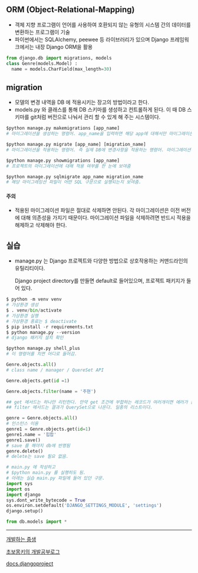  ## ORM (Object-Relational-Mapping)

- 객체 지향 프로그램이 언어를 사용하여 호환되지 않는 유형의 시스템 간의 데이터를 변환하는 프로그램이 기술
- 파이썬에서는 SQLAlchemy, peewee 등 라이브러리가 있으며 Django 프레임워크에서는 내장 Django ORM을 활용



```python
from django.db import migrations, models
class Genre(models.Model) :
  name = models.CharField(max_length=30)
```



## migration

- 모델의 변경 내역을 DB 에 적용시키는 장고의 방법이라고 한다. 
- models.py 와 클래스를 통해 DB 스키마를 생성하고 컨트롤하게 된다. 이 때 DB 스키마를 git처럼 버전으로 나눠서 관리 할 수 있게 해 주는 시스템이다. 

```python 
$python manage.py makemigrations [app_name]
# 마이그레이션을 생성하는 명령어. app_name을 입력하면 해당 app에 대해서만 마이그레이션을 생성하고, app_name을 생략하면 전체 app 에 대해서 마이그레이션을 생성함. 

$python manage.py migrate [app_name] [migration_name]
# 마이그레이션을 적용하는 명령어. 즉 실제 DB에 변경사항을 적용하는 명령어. 마이그레이션 파일의 이름을 지정하면 해당 번호(버전)의 마이그레이션을 적용하게 된다. 즉 이전 버전으로 되돌리는 것도 가능하다. 

$python manage.py showmigrations [app_name]
# 프로젝트의 마이그레이션에 대해 적용 여부를 한 눈에 보여줌

$python manage.py sqlmigrate app_name migration_name
# 해당 마이그레잉션 파일이 어떤 SQL 구문으로 실행되는지 보여줌. 
```



#### 주의

- 적용된 마이그레이션 파일은 절대로 삭제하면 안된다. 각 마이그레이션은 이전 버전에 대해 의존성을 가지기 때문이다. 마이그레이션 파일을 삭제하려면 반드시 적용을 해제하고 삭제해야 한다. 

## 실습

- manage.py 는 Django 프로젝트와 다양한 방법으로 상호작용하는 커맨드라인의 유틸리티이다. 

  Django project directory를 만들면 default로 들어있으며, 프로젝트 패키지가 들어 있다. 

```python
$ python -m venv venv
# 가상환경 생성
$ . venv/bin/activate
# 가상환경 실행
# 가상환경 종료는 $ deactivate
$ pip install -r requirements.txt
$ python manage.py --version
# django 패키지 설치 확인
```



```python
$python manage.py shell_plus
# 이 명령어를 치면 어디로 들어감. 

Genre.objects.all()
# class name / manager / QuereSet API

Genre.objects.get(id =1)

Genre.objects.filter(name = '주현')

## get 메서드는 하나만 리턴한다. 만약 get 조건에 부합하는 레코드가 여러개이면 에러가 뜬다.
## filter 메서드는 결과가 QuerySet으로 나온다. 일종의 리스트이다. 

genre = Genre.objects.all()
# 인스턴스 이용
genre1 = Genre.objects.get(id=1)
genre1.name = '힙합'
genre1.save()
# save 를 해야지 db에 반영됨
genre.delete()
# delete는 save 필요 없음. 
```

```python
# main.py 에 작성하고
# $python main.py 를 실행히도 됨. 
# 아래는 실습 main.py 파일에 들어 있던 구문.  
import sys
import os
import django
sys.dont_write_bytecode = True
os.environ.setdefault('DJANGO_SETTINGS_MODULE', 'settings')
django.setup()

from db.models import *
```



---

[개발하는 중생](https://tibetsandfox.tistory.com/24)

[초보몽키의 개발공부로그](https://wayhome25.github.io/django/2017/03/20/django-ep6-migrations/)

[docs.djangoproject](https://docs.djangoproject.com/ko/4.1/ref/django-admin/#cmdoption-settings)

